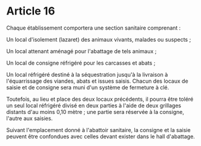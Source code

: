 # Article 16

Chaque établissement comportera une section sanitaire comprenant :

Un local d'isolement (lazaret) des animaux vivants, malades ou suspects ;

Un local attenant aménagé pour l'abattage de tels animaux ;

Un local de consigne réfrigéré pour les carcasses et abats ;

Un local réfrigéré destiné à la séquestration jusqu'à la livraison à l'équarrissage des viandes, abats et issues saisis. Chacun des locaux de saisie et de consigne sera muni d'un système de fermeture à clé.

Toutefois, au lieu et place des deux locaux précédents, il pourra être toléré un seul local réfrigéré divisé en deux parties à l'aide de deux grillages distants d'au moins 0,10 mètre ; une partie sera réservée à la consigne, l'autre aux saisies.

Suivant l'emplacement donné à l'abattoir sanitaire, la consigne et la saisie peuvent être confondues avec celles devant exister dans le hall d'abattage.
